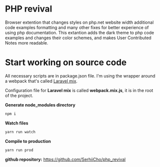 # PHP revival

Browser extention that changes styles on php.net website width additional code examples formatting and many other fixes for better experience of using php documentation. This extantion adds the dark theme to php code examples and changes their color schemes, and makes User Contributed Notes more readable.

# Start working on source code

All necessary scripts are in package.json file. I'm using the wrapper around a webpack that's called [Laravel mix](https://laravel-mix.com/). 

Configuration file for __Laravel mix__ is called __webpack.mix.js__, it is in the root of the project.

**Generate node_modules directory**
```bash
npm i
```

**Watch files**
```bash
yarn run watch
```

**Compile to production**
```bash
yarn run prod
```

__github repository:__ https://github.com/SerhiiCho/php_revival
